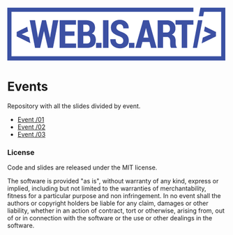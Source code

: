 [![web-is-art](https://raw.githubusercontent.com/webisart/graphics/master/webisart/Logo/LogoWebIsArt.png)](https://www.facebook.com/webisart.user.group/)  

# Events
Repository with all the slides divided by event.

- [Event /01](https://github.com/webisart/Events/tree/master/Event01)
- [Event /02](https://github.com/webisart/Events/tree/master/Event02)
- [Event /03](https://github.com/webisart/Events/tree/master/Event03)

### License
Code and slides are released under the MIT license.

The software is provided "as is", without warranty of any kind, express or implied, including but not limited to the warranties of merchantability, fitness for a particular purpose and non infringement. In no event shall the authors or copyright holders be liable for any claim, damages or other liability, whether in an action of contract, tort or otherwise, arising from, out of or in connection with the software or the use or other dealings in the software.
